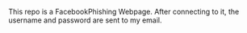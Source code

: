 This repo is a FacebookPhishing Webpage.
After connecting to it, the username and password are sent to my email.

